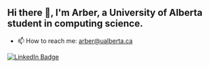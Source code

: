 ## Hi there 👋, I'm Arber, a University of Alberta student in computing science.

- 📫 How to reach me: arber@ualberta.ca

<div id="badges">
  <a href="[your-linkedin-URL](https://www.linkedin.com/feed/?trk=guest_homepage-basic_google-one-tap-submit)">
    <img src="https://img.shields.io/badge/LinkedIn-blue?style=for-the-badge&logo=linkedin&logoColor=white" alt="LinkedIn Badge"/>
  </a>
</div>
<!--
**Arber-Shala/Arber-Shala** is a ✨ _special_ ✨ repository because its `README.md` (this file) appears on your GitHub profile.

Here are some ideas to get you started:

- 🔭 I’m currently working on ...
- 🌱 I’m currently learning ...
- 👯 I’m looking to collaborate on ...
- 🤔 I’m looking for help with ...
- 💬 Ask me about ...
- 📫 How to reach me: arber@ualberta.ca
- 😄 Pronouns: ...
- ⚡ Fun fact: ...
-->

